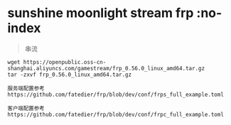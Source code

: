 # sunshine moonlight stream frp :no-index
> 串流

```
wget https://openpublic.oss-cn-shanghai.aliyuncs.com/gamestream/frp_0.56.0_linux_amd64.tar.gz
tar -zxvf frp_0.56.0_linux_amd64.tar.gz

服务端配置参考
https://github.com/fatedier/frp/blob/dev/conf/frps_full_example.toml

客户端配置参考
https://github.com/fatedier/frp/blob/dev/conf/frpc_full_example.toml
```